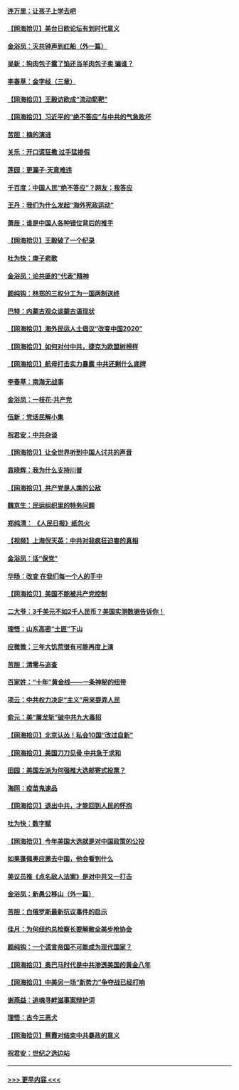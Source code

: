 #### [连万里：让孩子上学去吧](../pages/nsc993/n12385309.md?t=09071902) 
#### [【网海拾贝】美台日欧论坛有划时代意义](../pages/nsc993/n12385232.md?t=09071902) 
#### [金浴凤：灭共钟声到红船（外一篇）](../pages/nsc993/n12385154.md?t=09071902) 
#### [吴新：狗肉包子露了馅还当羊肉包子卖 骗谁？](../pages/nsc993/n12385133.md?t=09071902) 
#### [李春草：金字经（三章）](../pages/nsc993/n12383691.md?t=09071902) 
#### [【网海拾贝】王毅访欧成“流动箭靶”](../pages/nsc993/n12383338.md?t=09071902) 
#### [【网海拾贝】习近平的“绝不答应”与中共的气急败坏](../pages/nsc993/n12382819.md?t=09071902) 
#### [苦胆：摘的演进](../pages/nsc993/n12382619.md?t=09071902) 
#### [关乐：开口谎狂撒 过手猛掺假](../pages/nsc993/n12382604.md?t=09071902) 
#### [莲园：更漏子‧天意难违](../pages/nsc993/n12382598.md?t=09071902) 
#### [千百度：中国人民“绝不答应”？网友：我答应](../pages/nsc993/n12382024.md?t=09071902) 
#### [王丹：我们为什么发起“海外宪政运动”](../pages/nsc993/n12380286.md?t=09071902) 
#### [萧辰：谁是中国人各种错位背后的推手](../pages/nsc993/n12379800.md?t=09071902) 
#### [【网海拾贝】王毅破了一个纪录](../pages/nsc993/n12379251.md?t=09071902) 
#### [吐为快：庚子悲歌](../pages/nsc993/n12378821.md?t=09071902) 
#### [金浴凤：论共匪的“代表”精神](../pages/nsc993/n12377546.md?t=09071902) 
#### [颜纯钩：林郑的三权分工为一国两制送终](../pages/nsc993/n12377306.md?t=09071902) 
#### [巴特：内蒙古观众谈蒙古语现状](../pages/nsc993/n12376923.md?t=09071902) 
#### [【网海拾贝】海外民运人士倡议“改变中国2020”](../pages/nsc993/n12376682.md?t=09071902) 
#### [【网海拾贝】如何对付中共，捷克为欧盟树榜样](../pages/nsc993/n12374209.md?t=09071902) 
#### [【网海拾贝】航母打击实力暴露 中共还剩什么底牌](../pages/nsc993/n12371825.md?t=09071902) 
#### [李春草：南海无战事](../pages/nsc993/n12371159.md?t=09071902) 
#### [金浴凤：一枝花·共产党](../pages/nsc993/n12368757.md?t=09071902) 
#### [伍新：党话民解小集](../pages/nsc993/n12366907.md?t=09071902) 
#### [祝君安：中共杂谈](../pages/nsc993/n12366076.md?t=09071902) 
#### [【网海拾贝】让全世界听到中国人讨共的声音](../pages/nsc993/n12365569.md?t=09071902) 
#### [袁晓辉：我为什么支持川普](../pages/nsc993/n12362670.md?t=09071902) 
#### [【网海拾贝】共产党是人类的公敌](../pages/nsc993/n12363182.md?t=09071902) 
#### [魏京生：民运组织里的特务问题](../pages/nsc993/n12363010.md?t=09071902) 
#### [郑纯清： 《人民日报》纸包火](../pages/nsc993/n12362706.md?t=09071902) 
#### [【视频】上海倪天英：中共对我疯狂迫害的真相](../pages/nsc993/n12356341.md?t=09071902) 
#### [金浴凤：话“保党”](../pages/nsc993/n12361867.md?t=09071902) 
#### [华旸：改变 在我们每一个人的手中](../pages/nsc993/n12361774.md?t=09071902) 
#### [【网海拾贝】美国不能被共产党控制](../pages/nsc993/n12360271.md?t=09071902) 
#### [二大爷：3千美元不如2千人民币？美国实测数据告诉你！](../pages/nsc993/n12358563.md?t=09071902) 
#### [理悟：山东高密“土匪”下山](../pages/nsc993/n12358535.md?t=09071902) 
#### [应微微：三年大饥荒很有可能再度上演](../pages/nsc993/n12358523.md?t=09071902) 
#### [苦胆：清零与追查](../pages/nsc993/n12358501.md?t=09071902) 
#### [百家姓：“十年”黄金线——一条神秘的纽带](../pages/nsc993/n12358319.md?t=09071902) 
#### [项云：中共权力决定“主义”用来耍弄人民](../pages/nsc993/n12358172.md?t=09071902) 
#### [俞元：美“屠龙斩”破中共九大毒招](../pages/nsc993/n12357822.md?t=09071902) 
#### [【网海拾贝】北京认怂！私会10国“改过自新”](../pages/nsc993/n12357784.md?t=09071902) 
#### [【网海拾贝】美国刀刀见骨 中共急于求和](../pages/nsc993/n12355511.md?t=09071902) 
#### [田园：美国左派为何强推大选邮寄式投票？](../pages/nsc993/n12352963.md?t=09071902) 
#### [海网：疫苗鬼速品](../pages/nsc993/n12354438.md?t=09071902) 
#### [【网海拾贝】退出中共，才能回到人民的怀抱](../pages/nsc993/n12352634.md?t=09071902) 
#### [吐为快：数字赋](../pages/nsc993/n12352317.md?t=09071902) 
#### [【网海拾贝】今年美国大选就是对中国政策的公投](../pages/nsc993/n12350973.md?t=09071902) 
#### [如果蓬佩奥应邀去中国，他会看到什么](../pages/nsc993/n12350945.md?t=09071902) 
#### [美议员推《点名敌人法案》是对中共又一打击](../pages/nsc993/n12350765.md?t=09071902) 
#### [金浴凤：新愚公移山（外一篇）](../pages/nsc993/n12350253.md?t=09071902) 
#### [苦胆：白俄罗斯最新抗议事件的启示](../pages/nsc993/n12349989.md?t=09071902) 
#### [佳月：为何纽约总检察长要解散全美步枪协会](../pages/nsc993/n12349939.md?t=09071902) 
#### [颜纯钩：一个谎言帝国不可能成为现代国家？](../pages/nsc993/n12349898.md?t=09071902) 
#### [【网海拾贝】奥巴马时代是中共渗透美国的黄金八年](../pages/nsc993/n12349284.md?t=09071902) 
#### [【网海拾贝】中美另一场“新势力”争夺战已经打响](../pages/nsc993/n12346998.md?t=09071902) 
#### [谢燕益：追魂寻衅滋事案辩护词](../pages/nsc993/n12346892.md?t=09071902) 
#### [理悟：古今三恶犬](../pages/nsc993/n12345190.md?t=09071902) 
#### [【网海拾贝】蔡霞对结束中共暴政的意义](../pages/nsc993/n12344263.md?t=09071902) 
#### [祝君安：世纪之选边站](../pages/nsc993/n12342382.md?t=09071902) 

----
#### [ >>> 更早内容 <<< ](../indexes/nsc993-earlier.md)
